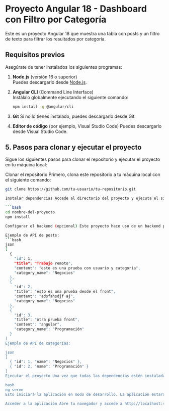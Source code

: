# Proyecto Angular 18 - Dashboard con Filtro por Categoría

Este es un proyecto Angular 18 que muestra una tabla con posts y un filtro de texto para filtrar los resultados por categoría.

## Requisitos previos

Asegúrate de tener instalados los siguientes programas:

1. **Node.js** (versión 16 o superior)  
   Puedes descargarlo desde [Node.js](https://nodejs.org/).

2. **Angular CLI** (Command Line Interface)  
   Instálalo globalmente ejecutando el siguiente comando:
   ```bash
   npm install -g @angular/cli
3. **Git** Si no lo tienes instalado, puedes descargarlo desde Git.

4. **Editor de código** (por ejemplo, Visual Studio Code) Puedes descargarlo desde Visual Studio Code.

## 5. Pasos para clonar y ejecutar el proyecto
Sigue los siguientes pasos para clonar el repositorio y ejecutar el proyecto en tu máquina local:

Clonar el repositorio Primero, clona este repositorio a tu máquina local con el siguiente comando:

```bash
git clone https://github.com/tu-usuario/tu-repositorio.git

Instalar dependencias Accede al directorio del proyecto y ejecuta el siguiente comando para instalar las dependencias necesarias:

```bash
cd nombre-del-proyecto
npm install

Configurar el backend (opcional) Este proyecto hace uso de un backend para obtener las categorías y los posts. Si el backend no está incluido en el repositorio, asegúrate de tenerlo configurado o modificar las llamadas a la API en el servicio correspondiente (PostService y CategoryService) para usar una API existente.

Ejemplo de API de posts:
```bash
json
[
  {
    "id": 1,
    "title": "Trabajo remoto",
    "content": "esto es una prueba con usuario y categoria",
    "category_name": "Negocios"
  },
  {
    "id": 2,
    "title": "esto es una prueba desde el front",
    "content": "adsfahsdjf aj",
    "category_name": "Negocios"
  },
  {
    "id": 3,
    "title": "otra prueba front",
    "content": "angular",
    "category_name": "Programación"
  }
]
Ejemplo de API de categorías:

json
[
  { "id": 1, "name": "Negocios" },
  { "id": 2, "name": "Programación" }
]
Ejecutar el proyecto Una vez que todas las dependencias estén instaladas, puedes iniciar el servidor de desarrollo de Angular con el siguiente comando:

bash
ng serve
Esto iniciará la aplicación en modo de desarrollo. La aplicación estará disponible en http://localhost:4200/ por defecto.

Acceder a la aplicación Abre tu navegador y accede a http://localhost:4200/. Deberías poder ver la tabla con los posts, junto con el campo de texto para filtrar por categoría.
